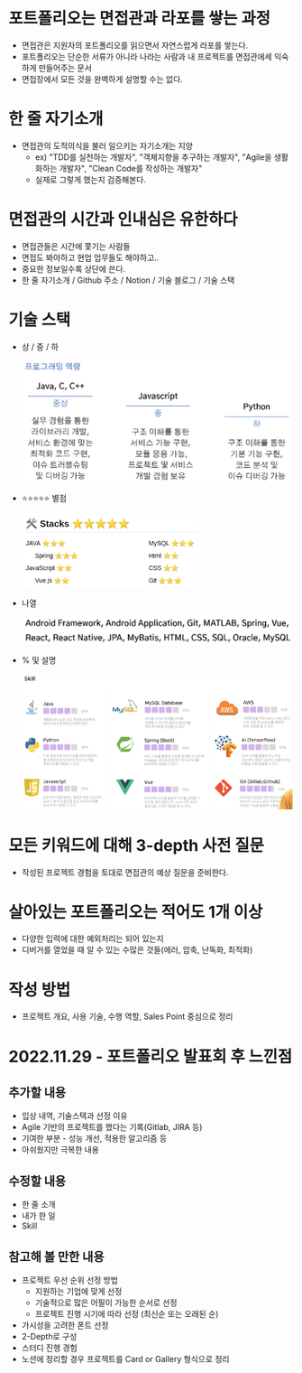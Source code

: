 # 포트폴리오는 면접관과 라포를 쌓는 과정

- 면접관은 지원자의 포트폴리오를 읽으면서 자연스럽게 라포를 쌓는다.
- 포트폴리오는 단순한 서류가 아니라 나라는 사람과 내 프로젝트를 면접관에세 익숙하게 만들어주는 문서
- 면접장에서 모든 것을 완벽하게 설명할 수는 없다.
  <br/>

# 한 줄 자기소개

- 면접관의 도적의식을 불러 일으키는 자기소개는 지양
  - ex) "TDD를 실천하는 개발자", "객체지향을 추구하는 개발자", "Agile을 생활화하는 개발자", "Clean Code를 작성하는 개발자"
  - 실제로 그렇게 했는지 검증해본다.
    <br/>

# 면접관의 시간과 인내심은 유한하다

- 면접관들은 시간에 쫓기는 사람들
- 면접도 봐야하고 현업 업무들도 해야하고..
- 중요한 정보일수록 상단에 쓴다.
- 한 줄 자기소개 / Github 주소 / Notion / 기술 블로그 / 기술 스택
  <br/>

# 기술 스택

- 상 / 중 / 하

  ![기술스택_상중하](images/Portfolio_Tips/TechnicalStack_High_Middle_Low.PNG)

- ⭐⭐⭐⭐⭐ 별점

  ![기술스택_별점](images/Portfolio_Tips/TechnicalStack_Star.PNG)

- 나열

  ![기술스택_나열](images/Portfolio_Tips/TechnicalStack_List.PNG)

- % 및 설명

  ![기술스택_퍼센테이지_및_설명](images/Portfolio_Tips/TechnicalStack_Total.PNG)
  <br>

# 모든 키워드에 대해 3-depth 사전 질문

- 작성된 프로젝트 경험을 토대로 면접관의 예상 질문을 준비한다.
  <br/>

# 살아있는 포트폴리오는 적어도 1개 이상

- 다양한 입력에 대한 예외처리는 되어 있는지
- 디버거를 열었을 때 알 수 있는 수많은 것들(에러, 압축, 난독화, 최적화)
  <br/>

# 작성 방법

- 프로젝트 개요, 사용 기술, 수행 역할, Sales Point 중심으로 정리
  <br/>

# 2022.11.29 - 포트폴리오 발표회 후 느낀점

## 추가할 내용

- 입상 내역, 기술스택과 선정 이유
- Agile 기반의 프로젝트를 했다는 기록(Gitlab, JIRA 등)
- 기여한 부분 - 성능 개선, 적용한 알고리즘 등
- 아쉬웠지만 극복한 내용

## 수정할 내용

- 한 줄 소개
- 내가 한 일
- Skill

## 참고해 볼 만한 내용

- 프로젝트 우선 순위 선정 방법
  - 지원하는 기업에 맞게 선정
  - 기술적으로 많은 어필이 가능한 순서로 선정
  - 프로젝트 진행 시기에 따라 선정 (최신순 또는 오래된 순)
- 가시성을 고려한 폰트 선정
- 2-Depth로 구성
- 스터디 진행 경험
- 노션에 정리할 경우 프로젝트를 Card or Gallery 형식으로 정리
